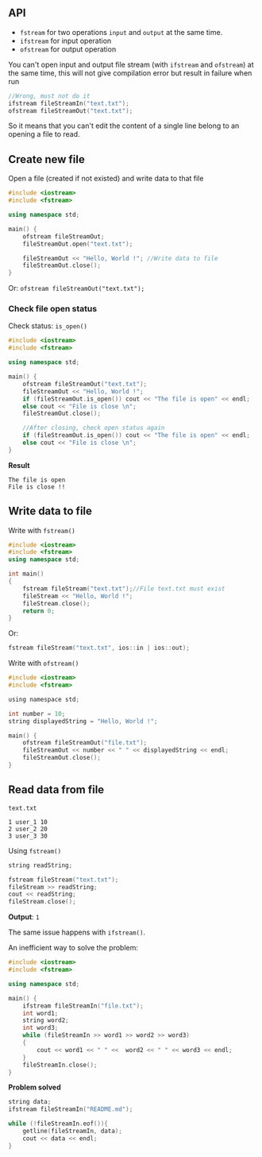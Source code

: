 ## API

* ``fstream`` for two operations ``input`` and ``output`` at the same time.
* ``ifstream`` for input operation
* ``ofstream`` for output operation

You can't open input and output file stream (with ``ifstream`` and ``ofstream``) at the same time, this will not give compilation error but result in failure when run

```c
//Wrong, must not do it
ifstream fileStreamIn("text.txt");
ofstream fileStreamOut("text.txt");
```

So it means that you can't edit the content of a single line belong to an opening a file to read.

## Create new file

Open a file (created if not existed) and write data to that file

```cpp
#include <iostream>
#include <fstream>

using namespace std;

main() {
	ofstream fileStreamOut;
	fileStreamOut.open("text.txt");

	fileStreamOut << "Hello, World !"; //Write data to file
	fileStreamOut.close();
}
```

Or: ``ofstream fileStreamOut("text.txt");``

### Check file open status

Check status: ``is_open()``

```cpp
#include <iostream>
#include <fstream>

using namespace std;

main() {
	ofstream fileStreamOut("text.txt");
	fileStreamOut << "Hello, World !";
	if (fileStreamOut.is_open()) cout << "The file is open" << endl;
	else cout << "File is close \n";
	fileStreamOut.close();

	//After closing, check open status again
	if (fileStreamOut.is_open()) cout << "The file is open" << endl;
	else cout << "File is close \n";
}
```

**Result**

```
The file is open
File is close !! 
```

## Write data to file

Write with ``fstream()``

```cpp
#include <iostream>
#include <fstream>
using namespace std;

int main()
{
	fstream fileStream("text.txt");//File text.txt must exist
    fileStream << "Hello, World !";
    fileStream.close();
    return 0;
}
```

Or: 

```c
fstream fileStream("text.txt", ios::in | ios::out);
```

Write with ``ofstream()``

```c
#include <iostream>
#include <fstream>

using namespace std;

int number = 10;
string displayedString = "Hello, World !";

main() {
	ofstream fileStreamOut("file.txt");
	fileStreamOut << number << " " << displayedString << endl;
	fileStreamOut.close();
}
```

## Read data from file

``text.txt``
```
1 user_1 10
2 user_2 20
3 user_3 30
```

Using ``fstream()``

```cpp
string readString;

fstream fileStream("text.txt");
fileStream >> readString;
cout << readString;
fileStream.close();
```
**Output**: ``1``

The same issue happens with ``ifstream()``.

An inefficient way to solve the problem:

```cpp
#include <iostream>
#include <fstream>

using namespace std;

main() {
	ifstream fileStreamIn("file.txt");
	int word1;
	string word2;
	int word3;
	while (fileStreamIn >> word1 >> word2 >> word3)
	{
		cout << word1 << " " <<  word2 << " " << word3 << endl;
	}
	fileStreamIn.close();
}
```


**Problem solved**

```cpp
string data;
ifstream fileStreamIn("README.md");

while (!fileStreamIn.eof()){
	getline(fileStreamIn, data);
	cout << data << endl;
}
```
